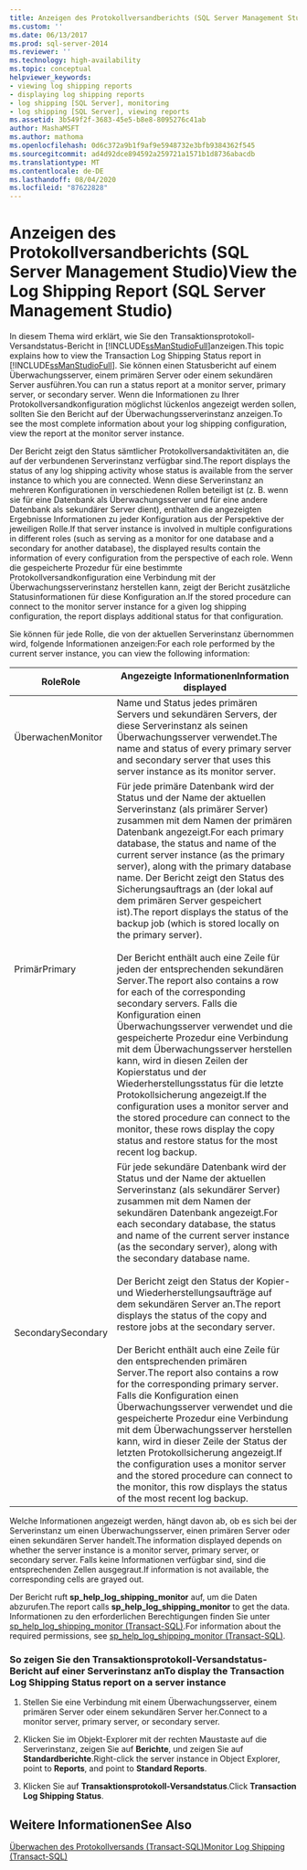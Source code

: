 ```yaml
---
title: Anzeigen des Protokollversandberichts (SQL Server Management Studio) | Microsoft-Dokumentation
ms.custom: ''
ms.date: 06/13/2017
ms.prod: sql-server-2014
ms.reviewer: ''
ms.technology: high-availability
ms.topic: conceptual
helpviewer_keywords:
- viewing log shipping reports
- displaying log shipping reports
- log shipping [SQL Server], monitoring
- log shipping [SQL Server], viewing reports
ms.assetid: 3b549f2f-3683-45e5-b8e8-8095276c41ab
author: MashaMSFT
ms.author: mathoma
ms.openlocfilehash: 0d6c372a9b1f9af9e5948732e3bfb9384362f545
ms.sourcegitcommit: ad4d92dce894592a259721a1571b1d8736abacdb
ms.translationtype: MT
ms.contentlocale: de-DE
ms.lasthandoff: 08/04/2020
ms.locfileid: "87622828"
---
```

# <a name="view-the-log-shipping-report-sql-server-management-studio"></a><span data-ttu-id="8e69e-102">Anzeigen des Protokollversandberichts (SQL Server Management Studio)</span><span class="sxs-lookup"><span data-stu-id="8e69e-102">View the Log Shipping Report (SQL Server Management Studio)</span></span>
  <span data-ttu-id="8e69e-103">In diesem Thema wird erklärt, wie Sie den Transaktionsprotokoll-Versandstatus-Bericht in [!INCLUDE[ssManStudioFull](../../includes/ssmanstudiofull-md.md)]anzeigen.</span><span class="sxs-lookup"><span data-stu-id="8e69e-103">This topic explains how to view the Transaction Log Shipping Status report in [!INCLUDE[ssManStudioFull](../../includes/ssmanstudiofull-md.md)].</span></span> <span data-ttu-id="8e69e-104">Sie können einen Statusbericht auf einem Überwachungsserver, einem primären Server oder einem sekundären Server ausführen.</span><span class="sxs-lookup"><span data-stu-id="8e69e-104">You can run a status report at a monitor server, primary server, or secondary server.</span></span> <span data-ttu-id="8e69e-105">Wenn die Informationen zu Ihrer Protokollversandkonfiguration möglichst lückenlos angezeigt werden sollen, sollten Sie den Bericht auf der Überwachungsserverinstanz anzeigen.</span><span class="sxs-lookup"><span data-stu-id="8e69e-105">To see the  most complete information about your log shipping configuration, view the report at the monitor server instance.</span></span>  
  
 <span data-ttu-id="8e69e-106">Der Bericht zeigt den Status sämtlicher Protokollversandaktivitäten an, die auf der verbundenen Serverinstanz verfügbar sind.</span><span class="sxs-lookup"><span data-stu-id="8e69e-106">The report displays the status of any log shipping activity whose status is available from the server instance to which you are connected.</span></span> <span data-ttu-id="8e69e-107">Wenn diese Serverinstanz an mehreren Konfigurationen in verschiedenen Rollen beteiligt ist (z. B. wenn sie für eine Datenbank als Überwachungsserver und für eine andere Datenbank als sekundärer Server dient), enthalten die angezeigten Ergebnisse Informationen zu jeder Konfiguration aus der Perspektive der jeweiligen Rolle.</span><span class="sxs-lookup"><span data-stu-id="8e69e-107">If that server instance is involved in multiple configurations in different roles (such as serving as a monitor for one database and a secondary for another database), the displayed results contain the information of every configuration from the perspective of each role.</span></span> <span data-ttu-id="8e69e-108">Wenn die gespeicherte Prozedur für eine bestimmte Protokollversandkonfiguration eine Verbindung mit der Überwachungsserverinstanz herstellen kann, zeigt der Bericht zusätzliche Statusinformationen für diese Konfiguration an.</span><span class="sxs-lookup"><span data-stu-id="8e69e-108">If the stored procedure can connect to the monitor server instance for a given log shipping configuration, the report displays additional status for that configuration.</span></span>  
  
 <span data-ttu-id="8e69e-109">Sie können für jede Rolle, die von der aktuellen Serverinstanz übernommen wird, folgende Informationen anzeigen:</span><span class="sxs-lookup"><span data-stu-id="8e69e-109">For each role performed by the current server instance, you can view the following information:</span></span>  
  
|<span data-ttu-id="8e69e-110">Role</span><span class="sxs-lookup"><span data-stu-id="8e69e-110">Role</span></span>|<span data-ttu-id="8e69e-111">Angezeigte Informationen</span><span class="sxs-lookup"><span data-stu-id="8e69e-111">Information displayed</span></span>|  
|----------|---------------------------|  
|<span data-ttu-id="8e69e-112">Überwachen</span><span class="sxs-lookup"><span data-stu-id="8e69e-112">Monitor</span></span>|<span data-ttu-id="8e69e-113">Name und Status jedes primären Servers und sekundären Servers, der diese Serverinstanz als seinen Überwachungsserver verwendet.</span><span class="sxs-lookup"><span data-stu-id="8e69e-113">The name and status of every primary server and secondary server that uses this server instance as its monitor server.</span></span>|  
|<span data-ttu-id="8e69e-114">Primär</span><span class="sxs-lookup"><span data-stu-id="8e69e-114">Primary</span></span>|<span data-ttu-id="8e69e-115">Für jede primäre Datenbank wird der Status und der Name der aktuellen Serverinstanz (als primärer Server) zusammen mit dem Namen der primären Datenbank angezeigt.</span><span class="sxs-lookup"><span data-stu-id="8e69e-115">For each primary database, the status and name of the current server instance (as the primary server), along with the primary database name.</span></span> <span data-ttu-id="8e69e-116">Der Bericht zeigt den Status des Sicherungsauftrags an (der lokal auf dem primären Server gespeichert ist).</span><span class="sxs-lookup"><span data-stu-id="8e69e-116">The report displays the status of the backup job (which is stored locally on the primary server).</span></span><br /><br /> <span data-ttu-id="8e69e-117">Der Bericht enthält auch eine Zeile für jeden der entsprechenden sekundären Server.</span><span class="sxs-lookup"><span data-stu-id="8e69e-117">The report also contains a row for each of the corresponding secondary servers.</span></span> <span data-ttu-id="8e69e-118">Falls die Konfiguration einen Überwachungsserver verwendet und die gespeicherte Prozedur eine Verbindung mit dem Überwachungsserver herstellen kann, wird in diesen Zeilen der Kopierstatus und der Wiederherstellungsstatus für die letzte Protokollsicherung angezeigt.</span><span class="sxs-lookup"><span data-stu-id="8e69e-118">If the configuration uses a monitor server and the stored procedure can connect to the monitor, these rows display the copy status and restore status for the most recent log backup.</span></span>|  
|<span data-ttu-id="8e69e-119">Secondary</span><span class="sxs-lookup"><span data-stu-id="8e69e-119">Secondary</span></span>|<span data-ttu-id="8e69e-120">Für jede sekundäre Datenbank wird der Status und der Name der aktuellen Serverinstanz (als sekundärer Server) zusammen mit dem Namen der sekundären Datenbank angezeigt.</span><span class="sxs-lookup"><span data-stu-id="8e69e-120">For each secondary database, the status and name of the current server instance (as the secondary server), along with the secondary database name.</span></span><br /><br /> <span data-ttu-id="8e69e-121">Der Bericht zeigt den Status der Kopier- und Wiederherstellungsaufträge auf dem sekundären Server an.</span><span class="sxs-lookup"><span data-stu-id="8e69e-121">The report displays the status of the copy and restore jobs at the secondary server.</span></span><br /><br /> <span data-ttu-id="8e69e-122">Der Bericht enthält auch eine Zeile für den entsprechenden primären Server.</span><span class="sxs-lookup"><span data-stu-id="8e69e-122">The report also contains a row for the corresponding primary server.</span></span> <span data-ttu-id="8e69e-123">Falls die Konfiguration einen Überwachungsserver verwendet und die gespeicherte Prozedur eine Verbindung mit dem Überwachungsserver herstellen kann, wird in dieser Zeile der Status der letzten Protokollsicherung angezeigt.</span><span class="sxs-lookup"><span data-stu-id="8e69e-123">If the configuration uses a monitor server and the stored procedure can connect to the monitor, this row displays the status of the most recent log backup.</span></span>|  
  
 <span data-ttu-id="8e69e-124">Welche Informationen angezeigt werden, hängt davon ab, ob es sich bei der Serverinstanz um einen Überwachungsserver, einen primären Server oder einen sekundären Server handelt.</span><span class="sxs-lookup"><span data-stu-id="8e69e-124">The information displayed depends on whether the server instance is a monitor server, primary server, or secondary server.</span></span> <span data-ttu-id="8e69e-125">Falls keine Informationen verfügbar sind, sind die entsprechenden Zellen ausgegraut.</span><span class="sxs-lookup"><span data-stu-id="8e69e-125">If information is not available, the corresponding cells are grayed out.</span></span>  
  
 <span data-ttu-id="8e69e-126">Der Bericht ruft **sp_help_log_shipping_monitor** auf, um die Daten abzurufen.</span><span class="sxs-lookup"><span data-stu-id="8e69e-126">The report calls **sp_help_log_shipping_monitor** to get the data.</span></span> <span data-ttu-id="8e69e-127">Informationen zu den erforderlichen Berechtigungen finden Sie unter [sp_help_log_shipping_monitor &#40;Transact-SQL&#41;](/sql/relational-databases/system-stored-procedures/sp-help-log-shipping-monitor-transact-sql).</span><span class="sxs-lookup"><span data-stu-id="8e69e-127">For information about the required permissions, see [sp_help_log_shipping_monitor &#40;Transact-SQL&#41;](/sql/relational-databases/system-stored-procedures/sp-help-log-shipping-monitor-transact-sql).</span></span>  
  
### <a name="to-display-the-transaction-log-shipping-status-report-on-a-server-instance"></a><span data-ttu-id="8e69e-128">So zeigen Sie den Transaktionsprotokoll-Versandstatus-Bericht auf einer Serverinstanz an</span><span class="sxs-lookup"><span data-stu-id="8e69e-128">To display the Transaction Log Shipping Status report on a server instance</span></span>  
  
1.  <span data-ttu-id="8e69e-129">Stellen Sie eine Verbindung mit einem Überwachungsserver, einem primären Server oder einem sekundären Server her.</span><span class="sxs-lookup"><span data-stu-id="8e69e-129">Connect to a monitor server, primary server, or secondary server.</span></span>  
  
2.  <span data-ttu-id="8e69e-130">Klicken Sie im Objekt-Explorer mit der rechten Maustaste auf die Serverinstanz, zeigen Sie auf **Berichte**, und zeigen Sie auf **Standardberichte**.</span><span class="sxs-lookup"><span data-stu-id="8e69e-130">Right-click the server instance in Object Explorer, point to **Reports**, and point to **Standard Reports**.</span></span>  
  
3.  <span data-ttu-id="8e69e-131">Klicken Sie auf **Transaktionsprotokoll-Versandstatus**.</span><span class="sxs-lookup"><span data-stu-id="8e69e-131">Click **Transaction Log Shipping Status**.</span></span>  
  
## <a name="see-also"></a><span data-ttu-id="8e69e-132">Weitere Informationen</span><span class="sxs-lookup"><span data-stu-id="8e69e-132">See Also</span></span>  
 [<span data-ttu-id="8e69e-133">Überwachen des Protokollversands &#40;Transact-SQL&#41;</span><span class="sxs-lookup"><span data-stu-id="8e69e-133">Monitor Log Shipping &#40;Transact-SQL&#41;</span></span>](monitor-log-shipping-transact-sql.md)  
  
  

